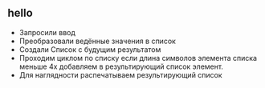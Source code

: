 ## hello

* Запросили ввод
* Преобразовали ведённые значения в список
* Создали Список с будущим результатом
* Проходим циклом по списку если длина символов элемента списка меньше 4х добавляем в результирующий список элемент.
* Для наглядности распечатываем результирующий список